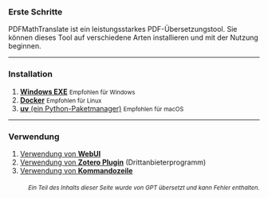 ### Erste Schritte

PDFMathTranslate ist ein leistungsstarkes PDF-Übersetzungstool. Sie können dieses Tool auf verschiedene Arten installieren und mit der Nutzung beginnen.

---

### Installation

1. [**Windows EXE**](./INSTALLATION_winexe.md) <small>Empfohlen für Windows</small>
2. [**Docker**](./INSTALLATION_docker.md) <small>Empfohlen für Linux</small>
3. [**uv** (ein Python-Paketmanager)](./INSTALLATION_uv.md) <small>Empfohlen für macOS</small>

---

### Verwendung

1. [Verwendung von **WebUI**](./USAGE_webui.md)  
2. [Verwendung von **Zotero Plugin**](https://github.com/guaguastandup/zotero-pdf2zh) (Drittanbieterprogramm)  
3. [Verwendung von **Kommandozeile**](./USAGE_commandline.md)

<div align="right"> 
<h6><small>Ein Teil des Inhalts dieser Seite wurde von GPT übersetzt und kann Fehler enthalten.</small></h6>